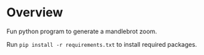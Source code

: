 # Overview

Fun python program to generate a mandlebrot zoom.

Run `pip install -r requirements.txt` to install required packages.